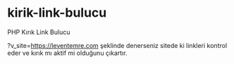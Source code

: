 # kirik-link-bulucu
PHP Kırık Link Bulucu

?v_site=https://leventemre.com şeklinde denerseniz sitede ki linkleri kontrol eder ve kırık mı aktif mi olduğunu çıkartır.
